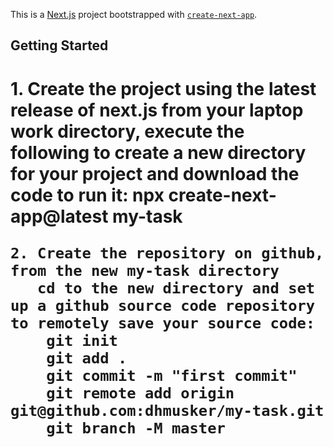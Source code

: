 This is a [Next.js](https://nextjs.org/) project bootstrapped with [`create-next-app`](https://github.com/vercel/next.js/tree/canary/packages/create-next-app).

## Getting Started

<h1>1. Create the project using the latest release of next.js</h>
        from your laptop work directory, execute the following to create a new directory for your project and download the code to run it:
        npx create-next-app@latest my-task 

    2. Create the repository on github, from the new my-task directory
       cd to the new directory and set up a github source code repository to remotely save your source code:
        git init
        git add .
        git commit -m "first commit"
        git remote add origin git@github.com:dhmusker/my-task.git 
        git branch -M master 

